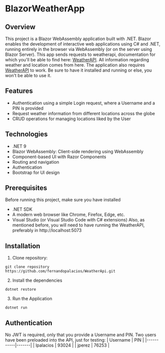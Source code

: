 # BlazorWeatherApp
## Overview
This project is a Blazor WebAssembly application built with .NET. Blazor enables the development of interactive web applications using C# and .NET, running entirely in the browser via WebAssembly (or on the server using Blazor Server). 
This app sends requests to weatherapi, documentation for which you'll be able to find here: [WeatherAPI](https://www.weatherapi.com/). All information regarding weather and location comes from here.
The application also requires [WeatherAPI](https://github.com/fernandopalacios/WeatherApi/tree/dev/v1) to work. Be sure to have it installed and running or else, you won't be able to use it.

## Features
- Authentication using a simple Login request, where a Username and a PIN is provided
- Request weather information from different locations across the globe
- CRUD operations for managing locations liked by the User

## Technologies
- .NET 9
- Blazor WebAssembly: Client-side rendering using WebAssembly
- Component-based UI with Razor Components
- Routing and navigation
- Authentication
- Bootstrap for UI design

## Prerequisites
Before running this project, make sure you have installed
- .NET SDK
- A modern web browser like Chrome, Firefox, Edge, etc.
- Visual Studio (or Visual Studio Code with C# extensions)
Also, as mentioned before, you will need to have running the WeatherAPI, preferably in http://localhost:5073

## Installation
1. Clone repository:
```
git clone repository https://github.com/fernandopalacios/WeatherApi.git
```
2. Install the dependencies
```
dotnet restore
```

3. Run the Application
```
dotnet run
```

## Authentication
No JWT is required, only that you provide a Username and PIN. Two users have been preloaded into the API, just for testing:
| Username  | PIN   | 
|-----------|-------|
| lpalacios | 93024 |
| jperez    | 76253 |